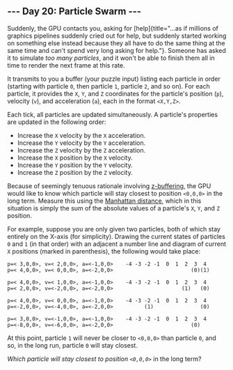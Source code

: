 --- Day 20: Particle Swarm ---
------------------------------

Suddenly, the GPU contacts you, asking for
[help]{title="...as if millions of graphics pipelines suddenly cried out for help, but suddenly started working on something else instead because they all have to do the same thing at the same time and can't spend very long asking for help."}.
Someone has asked it to simulate *too many particles*, and it won't be
able to finish them all in time to render the next frame at this rate.

It transmits to you a buffer (your puzzle input) listing each particle
in order (starting with particle `0`, then particle `1`, particle `2`,
and so on). For each particle, it provides the `X`, `Y`, and `Z`
coordinates for the particle's position (`p`), velocity (`v`), and
acceleration (`a`), each in the format `<X,Y,Z>`.

Each tick, all particles are updated simultaneously. A particle's
properties are updated in the following order:

-   Increase the `X` velocity by the `X` acceleration.
-   Increase the `Y` velocity by the `Y` acceleration.
-   Increase the `Z` velocity by the `Z` acceleration.
-   Increase the `X` position by the `X` velocity.
-   Increase the `Y` position by the `Y` velocity.
-   Increase the `Z` position by the `Z` velocity.

Because of seemingly tenuous rationale involving
[z-buffering](https://en.wikipedia.org/wiki/Z-buffering), the GPU would
like to know which particle will stay closest to position `<0,0,0>` in
the long term. Measure this using the [Manhattan
distance](https://en.wikipedia.org/wiki/Taxicab_geometry), which in this
situation is simply the sum of the absolute values of a particle's `X`,
`Y`, and `Z` position.

For example, suppose you are only given two particles, both of which
stay entirely on the X-axis (for simplicity). Drawing the current states
of particles `0` and `1` (in that order) with an adjacent a number line
and diagram of current `X` positions (marked in parenthesis), the
following would take place:

    p=< 3,0,0>, v=< 2,0,0>, a=<-1,0,0>    -4 -3 -2 -1  0  1  2  3  4
    p=< 4,0,0>, v=< 0,0,0>, a=<-2,0,0>                         (0)(1)

    p=< 4,0,0>, v=< 1,0,0>, a=<-1,0,0>    -4 -3 -2 -1  0  1  2  3  4
    p=< 2,0,0>, v=<-2,0,0>, a=<-2,0,0>                      (1)   (0)

    p=< 4,0,0>, v=< 0,0,0>, a=<-1,0,0>    -4 -3 -2 -1  0  1  2  3  4
    p=<-2,0,0>, v=<-4,0,0>, a=<-2,0,0>          (1)               (0)

    p=< 3,0,0>, v=<-1,0,0>, a=<-1,0,0>    -4 -3 -2 -1  0  1  2  3  4
    p=<-8,0,0>, v=<-6,0,0>, a=<-2,0,0>                         (0)   

At this point, particle `1` will never be closer to `<0,0,0>` than
particle `0`, and so, in the long run, particle `0` will stay closest.

*Which particle will stay closest to position `<0,0,0>`* in the long
term?

